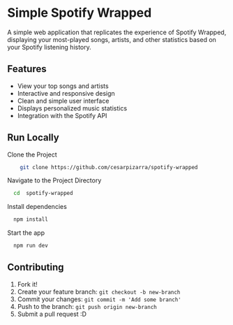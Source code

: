 # Simple Spotify Wrapped

A simple web application that replicates the experience of Spotify Wrapped, displaying your most-played songs, artists, and other statistics based on your Spotify listening history.

## Features

- View your top songs and artists
- Interactive and responsive design
- Clean and simple user interface
- Displays personalized music statistics
- Integration with the Spotify API

## Run Locally

Clone the Project

```bash
    git clone https://github.com/cesarpizarra/spotify-wrapped
```

Navigate to the Project Directory

```bash
  cd  spotify-wrapped
```

Install dependencies

```bash
  npm install
```

Start the app

```bash
  npm run dev
```

## Contributing

1. Fork it!
2. Create your feature branch: `git checkout -b new-branch`
3. Commit your changes: `git commit -m 'Add some branch'`
4. Push to the branch: `git push origin new-branch`
5. Submit a pull request :D
